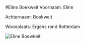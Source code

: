 #Eline Boekweit
Voornaam: Eline


Achternaam: Boekweit


Woonplaats: Ergens rond Rotterdam


![Eline Boewkeit](https://scontent-ams2-1.xx.fbcdn.net/hphotos-xpa1/v/t1.0-9/11666191_10204351377456345_4949744912958867851_n.jpg?oh=98f0391be3df2fe33beea2f1841c1109&oe=576CF3D3)